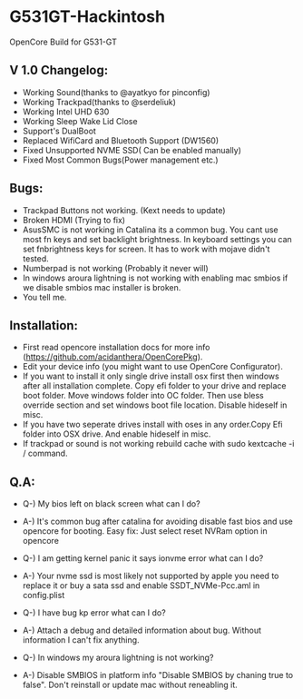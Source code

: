 # G531GT-Hackintosh
OpenCore Build for G531-GT

## V 1.0 Changelog:
- Working Sound(thanks to @ayatkyo for pinconfig)
- Working Trackpad(thanks to @serdeliuk)
- Working Intel UHD 630
- Working Sleep Wake Lid Close
- Support's DualBoot
- Replaced WifiCard and Bluetooth Support (DW1560)
- Fixed Unsupported NVME SSD( Can be enabled manually)
- Fixed Most Common Bugs(Power management etc.)

## Bugs:
- Trackpad Buttons not working. (Kext needs to update)
- Broken HDMI (Trying to fix)
- AsusSMC is not working in Catalina its a common bug. You cant use most fn keys and set backlight brightness. In keyboard
settings you can set fnbrightness keys for screen. It has to work with mojave didn't tested.
- Numberpad is not working (Probably it never will)
- In windows aroura lightning is not working with enabling mac smbios if we disable smbios mac installer is broken.
- You tell me.

## Installation:
- First read opencore installation docs for more info (https://github.com/acidanthera/OpenCorePkg). 
- Edit your device info (you might want to use OpenCore Configurator).
- If you want to install it only single drive install osx first then windows after all installation complete.
Copy efi folder to your drive and replace boot folder. Move windows folder into OC folder. Then use bless override
section and set windows boot file location. Disable hideself in misc.
- If you have two seperate drives install with oses in any order.Copy Efi folder into OSX drive. And enable hideself in misc.
- If trackpad or sound is not working rebuild cache with  sudo kextcache -i / command.



## Q.A:
- Q-) My bios left on black screen what can I do? 
- A-) It's common bug after catalina for avoiding disable fast bios and use opencore for booting. 
Easy fix: Just select reset NVRam option in opencore

- Q-) I am getting kernel panic it says ionvme error what can I do?
- A-) Your nvme ssd is most likely not supported by apple you need to replace it or buy a sata ssd and enable SSDT_NVMe-Pcc.aml in config.plist

- Q-) I have bug kp error what can I do? 
- A-) Attach a debug and detailed information about bug. Without information I can't fix
anything.

- Q-) In windows my aroura lightning is not working? 
- A-) Disable SMBIOS in platform info "Disable SMBIOS by chaning true to false". Don't reinstall or update mac without reneabling it.



